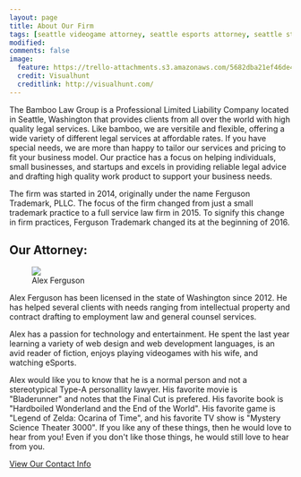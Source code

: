 ```yaml
---
layout: page
title: About Our Firm
tags: [seattle videogame attorney, seattle esports attorney, seattle startup attorney, seattle contract attorney]
modified: 
comments: false
image:
  feature: https://trello-attachments.s3.amazonaws.com/5682dba21ef46de42206db55/800x638/4288cb1502db8e0b5e5929f322eec35f/space-needle-seattle-washington-cityscape-dusk.jpg
  credit: Visualhunt
  creditlink: http://visualhunt.com/
---
```

The Bamboo Law Group is a Professional Limited Liability Company located in Seattle, Washington that provides clients from all over the world with high quality legal services. Like bamboo, we are versitile and flexible, offering a wide variety of different legal services at affordable rates. If you have special needs, we are more than happy to tailor our services and pricing to fit your business model. Our practice has a focus on helping individuals, small businesses, and startups and excels in providing reliable legal advice and drafting high quality work product to support your business needs.

The firm was started in 2014, originally under the name Ferguson Trademark, PLLC. The focus of the firm changed from just a small trademark practice to a full service law firm in 2015. To signify this change in firm practices, Ferguson Trademark changed its at the beginning of 2016. 

## Our Attorney:

<figure class="image-pull-right">
	<img src="http://placehold.it/200x150.jpg">
	<figcaption class="tar">Alex Ferguson</figcaption>
</figure>
Alex Ferguson has been licensed in the state of Washington since 2012. He has helped several clients with needs ranging from intellectual property and contract drafting to employment law and general counsel services. 

Alex has a passion for technology and entertainment. He spent the last year learning a variety of web design and web development languages, is an avid reader of fiction, enjoys playing videogames with his wife, and watching eSports. 

Alex would like you to know that he is a normal person and not a stereotypical Type-A personallity lawyer. His favorite movie is "Bladerunner" and notes that the Final Cut is prefered. His favorite book is "Hardboiled Wonderland and the End of the World". His favorite game is "Legend of Zelda: Ocarina of Time", and his favorite TV show is "Mystery Science Theater 3000". If you like any of these things, then he would love to hear from you! Even if you don't like those things, he would still love to hear from you.

<a markdown="0" href="{{ site.url }}/contact">View Our Contact Info</a>
